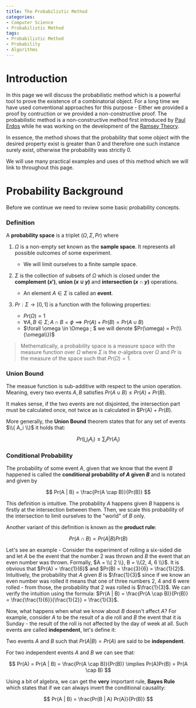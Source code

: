 ```yaml
---
title: The Probabilistic Method
categories:
- Computer Science
- Probabilistic Method
tags:
- Probabilistic Method
- Probability
- Algorithms
---
```


# Introduction

In this page we will discuss the probabilistic method which is a powerful tool to prove the existence of a combinatorial object. For a long time we have used conventional approaches for this purpose - Either we provided a proof by contruction or we provided a non-constructive proof. The probabilistic method is a non-constructive method first introduced by [Paul Erdos](https://en.wikipedia.org/wiki/Paul_Erd%C5%91s) while he was working on the development of the [Ramsey Theory](https://en.wikipedia.org/wiki/Ramsey_theory).

In essence, the method shows that the probability that some object with the desired property exist is greater than 0 and therefore one such instance surely exist, otherwise the probability was strictly 0. 

We will use many practical examples and uses of this method which we will link to throughout this page.

# Probability Background

Before we continue we need to review some basic probability concepts.

### Definition

A **probability space** is a triplet $(\Omega, \Sigma, Pr)$ where

1. $\Omega$ is a non-empty set known as the **sample space**. It represents all possible outcomes of some experiment.
    - We will limit ourselves to a finite sample space.

2. $\Sigma$ is the collection of subsets of $\Omega$ which is closed under the **complement ($x'$)**, **union ($x \cup y$)** and **intersection ($x \cap y$)** operations.
    - An element $A \in \Sigma$ is called an **event**.

3. $Pr : \Sigma \rightarrow [0, 1]$ is a function with the following properties:
    - $Pr(\Omega) = 1$
    - $\forall A, B \in \Sigma ; A \cap B = \phi \implies Pr(A) + Pr(B) = Pr(A \cup B)$
    - $\forall \omega \in \Omega ; $  we will denote $Pr(\omega) = Pr(\\{\omega\\})$

> Methematically, a probability space is a measure space with the measure function over $\Omega$ where $\Sigma$ is the $\sigma$-algebra over $\Omega$ and $Pr$ is the measure of the space such that $Pr(\Omega) = 1$.

### Union Bound

The measue function is sub-additive with respect to the union operation. Meaning, every two events $A, B$ satisfies $Pr(A \cup B) \leq Pr(A) + Pr(B)$.

It makes sense, if the two events are not disjointed, the intersection part must be calculated once, not twice as is calculated in $Pr(A) + $Pr(B)$.

More generally, the **Union Bound** theorem states that for any set of events $\\{ A_i \\}$ it holds that:

$$
  Pr(\bigcup_i A_i) \leq \sum_i Pr(A_i)
$$

### Conditional Probability

The probability of some event $A$, given that we know that the event $B$ happened is called the **conditional probability of $A$ given $B$** and is notated and given by

$$
  Pr(A | B) = \frac{Pr(A \cap B)}{Pr(B)}
$$

This definition is intuitive. The probability $A$ happens given $B$ happens is firstly at the intersection between them. Then, we scale this probability of the intersection to limit ourselves to the "world" of $B$ only.

Another variant of this definition is known as the **product rule**:

$$
  Pr(A \cap B) = Pr(A | B) Pr(B)
$$

Let's see an example - Consider the experiment of rolling a six-sided die and let $A$ be the event that the number $2$ was thrown and $B$ the event that an even number was thrown. Formally, $A = \\{ 2 \\}, B = \\{2, 4, 6 \\}$. It is obvious that $Pr(A) = \frac{1}{6}$ and $Pr(B) = \frac{3}{6} = \frac{1}{2}$. Intuitively, the probability that $A$ given $B$ is $\frac{1}{3}$ since if we know an even number was rolled it means that one of three numbers 2, 4 and 6 were rolled - from those, the probability that 2 was rolled is $\frac{1}{3}$. We can verify the intuition using the formula: $Pr(A | B) = \frac{Pr(A \cap B)}{Pr(B)} = \frac{\frac{1}{6}}{\frac{1}{2}} = \frac{1}{3}$.

Now, what happens when what we know about $B$ doesn't affect $A$? For example, consider $A$ to be the result of a die roll and $B$ the event that it is Sunday - the result of the roll is not affected by the day of week at all. Such events are called **independent**, let's define it:

Two events $A$ and $B$ such that $Pr(A | B) = Pr(A)$ are said to be **independent**.

For two independent events $A$ and $B$ we can see that:

$$
    Pr(A) = Pr(A | B) = \frac{Pr(A \cap B)}{Pr(B)} \implies Pr(A)Pr(B) = Pr(A \cap B)
$$

Using a bit of algebra, we can get the **very** important rule, **Bayes Rule** which states that if we can always invert the conditional causality:

$$
    Pr(A | B) = \frac{Pr(B | A) Pr(A)}{Pr(B)}
$$

